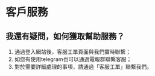 # 客戶服務

## 我還有疑問，如何獲取幫助服務？

1. 通過登入網站後，客服工單頁面與我們實時聯繫；
2. 如您有使用telegram也可以通過電報群聯繫客服；
3. 對於需要詳細處理的事項，請通過「客服工單」聯繫我們。

